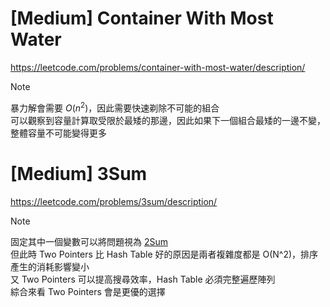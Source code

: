 # [Medium] Container With Most Water
https://leetcode.com/problems/container-with-most-water/description/
> [!NOTE]
> 暴力解會需要 $O(n^2)$，因此需要快速剃除不可能的組合  
> 可以觀察到容量計算取受限於最矮的那邊，因此如果下一個組合最矮的一邊不變，整體容量不可能變得更多  

# [Medium] 3Sum
https://leetcode.com/problems/3sum/description/
> [!Note]
> 固定其中一個變數可以將問題視為 [2Sum](https://github.com/anohis/Learning/blob/main/LeetCode/Hash%20Table.md#two-sum)  
> 但此時 Two Pointers 比 Hash Table 好的原因是兩者複雜度都是 O(N^2)，排序產生的消耗影響變小  
> 又 Two Pointers 可以提高搜尋效率，Hash Table 必須完整遍歷陣列  
> 綜合來看 Two Pointers 會是更優的選擇
